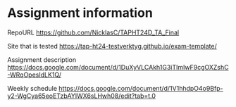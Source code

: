 # Assignment information 

RepoURL
https://github.com/NicklasC/TAPHT24D_TA_Final

Site that is tested
https://tap-ht24-testverktyg.github.io/exam-template/

Assignment description
https://docs.google.com/document/d/1DuXyVLCAkh1G3iTImIwF9cgOXZshC-WRqOpesIdLK1Q/

Weekly schedule
https://docs.google.com/document/d/1V1hhdpO4o9Bfp-y2-WgCya65eoETzbAYIWX6sLHwh08/edit?tab=t.0
